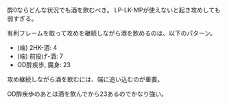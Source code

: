 酔0ならどんな状況でも酒を飲むべき。
LP-LK-MPが使えないと起き攻めしても弱すぎる。

有利フレームを取って攻めを継続しながら酒を飲めるのは、以下のパターン。

- (端) 2HK-酒: 4
- (端) 前投げ-酒: 7
- OD酔疾歩, 魔身: 23

攻め継続しながら酒を飲むには、端に追い込むのが重要。

OD酔疾歩のあとは酒を飲んでから23あるのでかなり強い。
